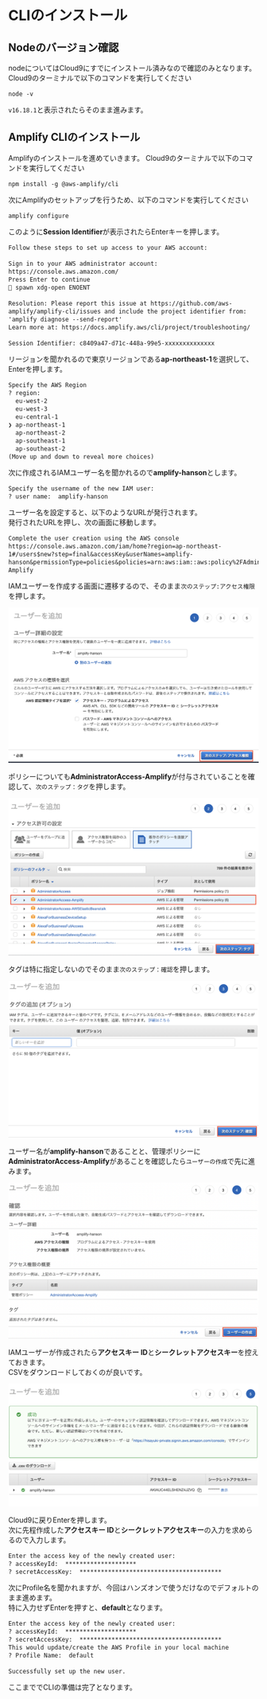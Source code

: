 # CLIのインストール

## Nodeのバージョン確認
nodeについてはCloud9にすでにインストール済みなので確認のみとなります。  
Cloud9のターミナルで以下のコマンドを実行してください

```shell
node -v
```

`v16.18.1`と表示されたらそのまま進みます。

## Amplify CLIのインストール
Amplifyのインストールを進めていきます。
Cloud9のターミナルで以下のコマンドを実行してください

```shell
npm install -g @aws-amplify/cli
```

次にAmplifyのセットアップを行うため、以下のコマンドを実行してください

```
amplify configure
```

このように**Session Identifier**が表示されたらEnterキーを押します。

```
Follow these steps to set up access to your AWS account:

Sign in to your AWS administrator account:
https://console.aws.amazon.com/
Press Enter to continue
🛑 spawn xdg-open ENOENT

Resolution: Please report this issue at https://github.com/aws-amplify/amplify-cli/issues and include the project identifier from: 'amplify diagnose --send-report'
Learn more at: https://docs.amplify.aws/cli/project/troubleshooting/

Session Identifier: c8409a47-d71c-448a-99e5-xxxxxxxxxxxxxx
```

リージョンを聞かれるので東京リージョンである**ap-northeast-1**を選択して、Enterを押します。
```
Specify the AWS Region
? region:  
  eu-west-2 
  eu-west-3 
  eu-central-1 
❯ ap-northeast-1 
  ap-northeast-2 
  ap-southeast-1 
  ap-southeast-2 
(Move up and down to reveal more choices)
```

次に作成されるIAMユーザー名を聞かれるので**amplify-hanson**とします。
```
Specify the username of the new IAM user:
? user name:  amplify-hanson
```

ユーザー名を設定すると、以下のようなURLが発行されます。  
発行されたURLを押し、次の画面に移動します。
```
Complete the user creation using the AWS console
https://console.aws.amazon.com/iam/home?region=ap-northeast-1#/users$new?step=final&accessKey&userNames=amplify-hanson&permissionType=policies&policies=arn:aws:iam::aws:policy%2FAdministratorAccess-Amplify
```

IAMユーザーを作成する画面に遷移するので、そのまま`次のステップ:アクセス権限`を押します。  

![cli_1](./img/cli_1.png)

ポリシーについても**AdministratorAccess-Amplify**が付与されていることを確認して、`次のステップ：タグ`を押します。  

![cli_2](./img/cli_2.png)

タグは特に指定しないのでそのまま`次のステップ：確認`を押します。  

![cli_3](./img/cli_3.png)

ユーザー名が**amplify-hanson**であることと、管理ポリシーに**AdministratorAccess-Amplify**があることを確認したら`ユーザーの作成`で先に進みます。  

![cli_4](./img/cli_4.png)

IAMユーザーが作成されたら**アクセスキー ID**と**シークレットアクセスキー**を控えておきます。  
CSVをダウンロードしておくのが良いです。  

![cli_5](./img/cli_5.png)

Cloud9に戻りEnterを押します。  
次に先程作成した**アクセスキー ID**と**シークレットアクセスキー**の入力を求めらるので入力します。  

```
Enter the access key of the newly created user:
? accessKeyId:  ********************
? secretAccessKey:  ****************************************
```

次にProfile名を聞かれますが、今回はハンズオンで使うだけなのでデフォルトのまま進めます。  
特に入力せずEnterを押すと、**default**となります。　　
```
Enter the access key of the newly created user:
? accessKeyId:  ********************
? secretAccessKey:  ****************************************
This would update/create the AWS Profile in your local machine
? Profile Name:  default

Successfully set up the new user.
```

ここまででCLIの準備は完了となります。  
